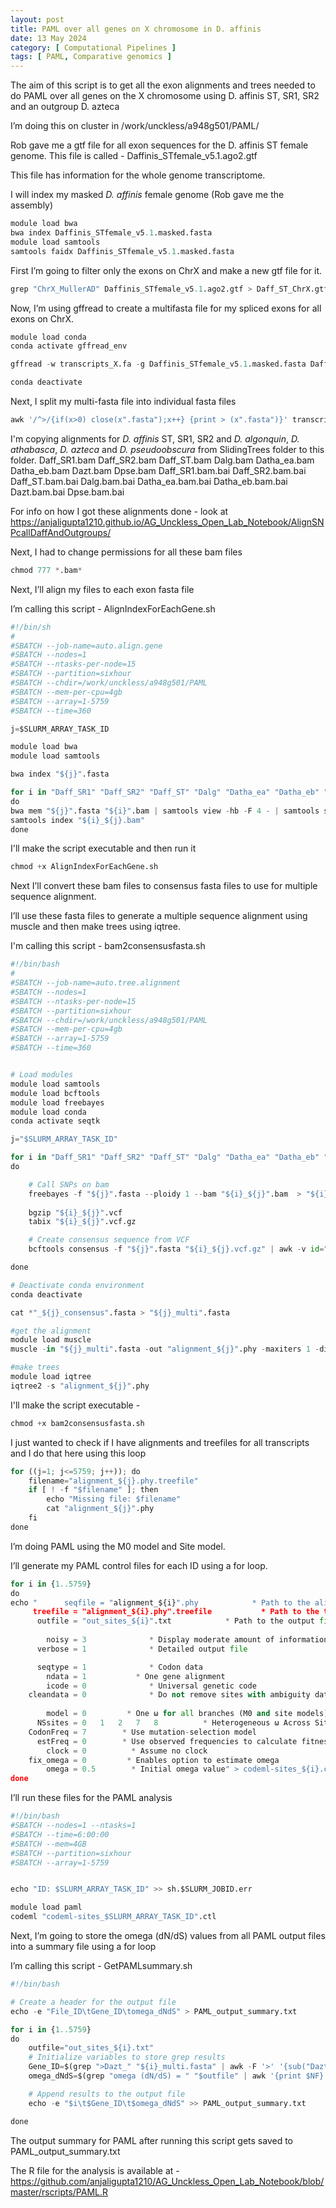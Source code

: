 ```yaml
---
layout: post
title: PAML over all genes on X chromosome in D. affinis 
date: 13 May 2024  
category: [ Computational Pipelines ]
tags: [ PAML, Comparative genomics ]
---
```




The aim of this script is to get all the exon alignments and trees needed to do PAML over all genes on the X chromosome using D. affinis ST, SR1, SR2 and an outgroup D. azteca

I’m doing this on cluster in /work/unckless/a948g501/PAML/

Rob gave me a gtf file for all exon sequences for the D. affinis ST female genome. This file is called - Daffinis_STfemale_v5.1.ago2.gtf

This file has information for the whole genome transcriptome.


I will index my masked *D. affinis* female genome (Rob gave me the assembly)


```python
module load bwa
bwa index Daffinis_STfemale_v5.1.masked.fasta 
module load samtools
samtools faidx Daffinis_STfemale_v5.1.masked.fasta 
```

First I’m going to filter only the exons on ChrX and make a new gtf file for it.


```python
grep "ChrX_MullerAD" Daffinis_STfemale_v5.1.ago2.gtf > Daff_ST_ChrX.gtf
```

Now, I’m using gffread to create a multifasta file for my spliced exons for all exons on ChrX.


```python
module load conda
conda activate gffread_env

gffread -w transcripts_X.fa -g Daffinis_STfemale_v5.1.masked.fasta Daff_ST_ChrX.gtf

conda deactivate
```

Next, I split my multi-fasta file into individual fasta files


```python
awk '/^>/{if(x>0) close(x".fasta");x++} {print > (x".fasta")}' transcripts_X.fa
```

I'm copying alignments for *D. affinis* ST, SR1, SR2 and *D. algonquin*, *D. athabasca*, *D. azteca* and *D. pseudoobscura* from SlidingTrees folder to this folder.
Daff_SR1.bam      Daff_SR2.bam      Daff_ST.bam      Dalg.bam      Datha_ea.bam      Datha_eb.bam      Dazt.bam      Dpse.bam
Daff_SR1.bam.bai  Daff_SR2.bam.bai  Daff_ST.bam.bai  Dalg.bam.bai  Datha_ea.bam.bai  Datha_eb.bam.bai  Dazt.bam.bai  Dpse.bam.bai


For info on how I got these alignments done - look at https://anjaligupta1210.github.io/AG_Unckless_Open_Lab_Notebook/AlignSNPcallDaffAndOutgroups/

Next, I had to change permissions for all these bam files


```python
chmod 777 *.bam*
```

Next, I’ll align my files to each exon fasta file

I’m calling this script - AlignIndexForEachGene.sh


```python
#!/bin/sh
#
#SBATCH --job-name=auto.align.gene               
#SBATCH --nodes=1             
#SBATCH --ntasks-per-node=15               
#SBATCH --partition=sixhour            
#SBATCH --chdir=/work/unckless/a948g501/PAML    
#SBATCH --mem-per-cpu=4gb            
#SBATCH --array=1-5759
#SBATCH --time=360

j=$SLURM_ARRAY_TASK_ID

module load bwa
module load samtools

bwa index "${j}".fasta

for i in "Daff_SR1" "Daff_SR2" "Daff_ST" "Dalg" "Datha_ea" "Datha_eb" "Dazt" "Dpse"
do
bwa mem "${j}".fasta "${i}".bam | samtools view -hb -F 4 - | samtools sort - > "${i}_${j}.bam"
samtools index "${i}_${j}.bam"
done

```

I'll make the script executable and then run it


```python
chmod +x AlignIndexForEachGene.sh
```

Next I’ll convert these bam files to consensus fasta files to use for multiple sequence alignment.

I’ll use these fasta files to generate a multiple sequence alignment using muscle and then make trees using iqtree.

I'm calling this script - bam2consensusfasta.sh


```python
#!/bin/bash
#
#SBATCH --job-name=auto.tree.alignment               
#SBATCH --nodes=1             
#SBATCH --ntasks-per-node=15               
#SBATCH --partition=sixhour            
#SBATCH --chdir=/work/unckless/a948g501/PAML    
#SBATCH --mem-per-cpu=4gb            
#SBATCH --array=1-5759
#SBATCH --time=360


# Load modules 
module load samtools
module load bcftools
module load freebayes
module load conda
conda activate seqtk

j="$SLURM_ARRAY_TASK_ID"

for i in "Daff_SR1" "Daff_SR2" "Daff_ST" "Dalg" "Datha_ea" "Datha_eb" "Dazt" "Dpse"
do 

    # Call SNPs on bam
    freebayes -f "${j}".fasta --ploidy 1 --bam "${i}_${j}".bam  > "${i}_${j}".vcf
    
    bgzip "${i}_${j}".vcf
    tabix "${i}_${j}".vcf.gz

    # Create consensus sequence from VCF
    bcftools consensus -f "${j}".fasta "${i}_${j}.vcf.gz" | awk -v id="${i}" 'BEGIN {FS = "\t"} {if (substr($1, 1, 1) == ">") {$1 = ">" id "_" substr($1, 2)} print}' > "${i}_${j}_consensus.fasta"

done

# Deactivate conda environment
conda deactivate

cat *"_${j}_consensus".fasta > "${j}_multi".fasta

#get the alignment
module load muscle
muscle -in "${j}_multi".fasta -out "alignment_${j}".phy -maxiters 1 -diags1

#make trees
module load iqtree
iqtree2 -s "alignment_${j}".phy 
```

I'll make the script executable -


```python
chmod +x bam2consensusfasta.sh
```

I just wanted to check if I have alignments and treefiles for all transcripts and I do that here using this loop


```python
for ((j=1; j<=5759; j++)); do
    filename="alignment_${j}.phy.treefile"
    if [ ! -f "$filename" ]; then
        echo "Missing file: $filename"
        cat "alignment_${j}".phy
    fi
done
```

I’m doing PAML using the M0 model and Site model.

I’ll generate my PAML control files for each ID using a for loop.


```python
for i in {1..5759}
do
echo "      seqfile = "alignment_${i}".phy            * Path to the alignment file
     treefile = "alignment_${i}.phy".treefile           * Path to the tree file
      outfile = "out_sites_${i}".txt            * Path to the output file
   
        noisy = 3              * Display moderate amount of information on the screen
      verbose = 1              * Detailed output file

      seqtype = 1              * Codon data
        ndata = 1           * One gene alignment
        icode = 0              * Universal genetic code 
    cleandata = 0              * Do not remove sites with ambiguity data
		
        model = 0         * One ω for all branches (M0 and site models)
      NSsites = 0   1   2   7   8          * Heterogeneous ω Across Sites: Models M0 (0), M1a (1), M2a (2), M7 (7), and M8 (8)
    CodonFreq = 7        * Use mutation-selection model
      estFreq = 0        * Use observed frequencies to calculate fitness/freq pars
        clock = 0          * Assume no clock
    fix_omega = 0         * Enables option to estimate omega
        omega = 0.5        * Initial omega value" > codeml-sites_${i}.ctl
done
```

I’ll run these files for the PAML analysis


```python
#!/bin/bash
#SBATCH --nodes=1 --ntasks=1
#SBATCH --time=6:00:00
#SBATCH --mem=4GB
#SBATCH --partition=sixhour
#SBATCH --array=1-5759


echo "ID: $SLURM_ARRAY_TASK_ID" >> sh.$SLURM_JOBID.err

module load paml
codeml "codeml-sites_$SLURM_ARRAY_TASK_ID".ctl
```

Next, I’m going to store the omega (dN/dS) values from all PAML output files into a summary file using a for loop

I’m calling this script - GetPAMLsummary.sh


```python
#!/bin/bash

# Create a header for the output file
echo -e "File_ID\tGene_ID\tomega_dNdS" > PAML_output_summary.txt

for i in {1..5759}
do
    outfile="out_sites_${i}.txt"
    # Initialize variables to store grep results
    Gene_ID=$(grep ">Dazt_" "${i}_multi.fasta" | awk -F '>' '{sub("Dazt_", "", $2); print $2}')
    omega_dNdS=$(grep "omega (dN/dS) = " "$outfile" | awk '{print $NF}')

    # Append results to the output file
    echo -e "$i\t$Gene_ID\t$omega_dNdS" >> PAML_output_summary.txt

done
```

The output summary for PAML after running this script gets saved to PAML_output_summary.txt

The R file for the analysis is available at - https://github.com/anjaligupta1210/AG_Unckless_Open_Lab_Notebook/blob/master/rscripts/PAML.R

